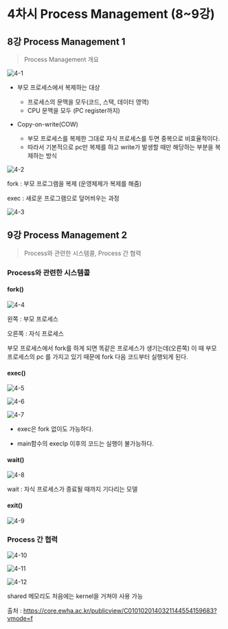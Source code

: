 



# 4차시 Process Management (8~9강)

## 8강 Process Management 1

>  Process Management 개요

![4-1](./Images/4-1.PNG)

- 부모 프로세스에서 복제하는 대상 
  - 프로세스의 문맥을 모두(코드, 스택, 데이터 영역)
  - CPU 문맥을 모두 (PC register까지)

- Copy-on-write(COW) 
  - 부모 프로세스를 복제한 그대로 자식 프로세스를 두면 중복으로 비효율적이다.
  - 따라서 기본적으로 pc만 복제를 하고 write가 발생할 때만 해당하는 부분을 복제하는 방식



![4-2](./Images/4-2.PNG)



fork : 부모 프로그램을 복제 (운영체제가 복제를 해줌)

exec : 새로운 프로그램으로 덮어씌우는 과정







![4-3](./Images/4-3.PNG)



## 9강 Process Management 2

> Process와 관련한 시스템콜, Process 간 협력



### Process와 관련한 시스템콜

#### fork()

![4-4](./Images/4-4.PNG)

왼쪽 : 부모 프로세스

오른쪽 : 자식 프로세스

부모 프로세스에서 fork를 하게 되면 똑같은 프로세스가 생기는데(오른쪽) 이 때 부모 프로세스의 pc 를 가지고 있기 때문에 fork 다음 코드부터 실행되게 된다.

#### exec()

![4-5](./Images/4-5.PNG)



![4-6](./Images/4-6.PNG)





![4-7](./Images/4-7.PNG)



- exec은 fork 없이도 가능하다.

- main함수의 execlp 이후의 코드는 실행이 불가능하다.



#### wait()

![4-8](./Images/4-8.PNG)

wait : 자식 프로세스가 종료될 때까지 기다리는 모델



#### exit()

![4-9](./Images/4-9.PNG)



### Process 간 협력

![4-10](./Images/4-10.PNG)



![4-11](./Images/4-11.PNG)



![4-12](./Images/4-12.PNG)

shared 메모리도 처음에는 kernel을 거쳐야 사용 가능











출처 : https://core.ewha.ac.kr/publicview/C0101020140321144554159683?vmode=f
